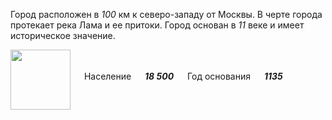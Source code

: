 <!--2021-10-23 01:33:04-->
Город расположен в *100* км к северо-западу от Москвы. 
В черте города протекает река Лама и ее притоки.
Город основан в *11* веке и имеет историческое значение.

<img src="/posts/Места Подмосковья/Volokolamsk.png" align="middle" width="96px"> &emsp; 
Население &emsp; ***18 500*** &emsp;
Год основания &emsp; ***1135***